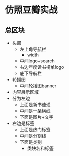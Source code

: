 # 仿照豆瓣实战

## 总区块

- 头部
  - 左上角导航栏
    - width
  - 中间logo+search
  - 右边年度读书榜单logo
  - 底下导航栏
- 轮播图
  - 中间轮播图banner
- 内容展示区域
- 分为左边
  - 上面是新书速递
  - 中间是一条横线
  - 下面是图片+文字
- 右边是标签
  - 上面是热门标签
  - 中间是分割线
  - 下面是类别
    - 类块名和标签